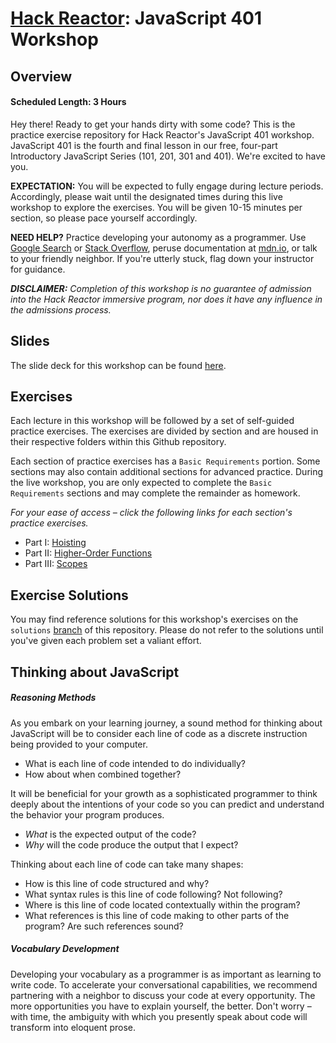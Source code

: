 # [Hack Reactor](http://www.hackreactor.com): JavaScript 401 Workshop

## Overview

#### Scheduled Length: 3 Hours

Hey there! Ready to get your hands dirty with some code? This is the practice exercise repository for Hack Reactor's JavaScript 401 workshop. JavaScript 401 is the fourth and final lesson in our free, four-part Introductory JavaScript Series (101, 201, 301 and 401). We're excited to have you.

**EXPECTATION:** You will be expected to fully engage during lecture periods. Accordingly, please wait until the designated times during this live workshop to explore the exercises. You will be given 10-15 minutes per section, so please pace yourself accordingly.

**NEED HELP?** Practice developing your autonomy as a programmer. Use [Google Search](https://www.google.com) or [Stack Overflow](https://www.stackoverflow.com), peruse documentation at [mdn.io](https://www.mdn.io), or talk to your friendly neighbor. If you're utterly stuck, flag down your instructor for guidance.

**_DISCLAIMER:_** _Completion of this workshop is no guarantee of admission into the Hack Reactor immersive program, nor does it have any influence in the admissions process._

## Slides

The slide deck for this workshop can be found [here](https://docs.google.com/presentation/d/e/2PACX-1vS646Yid_kkRxm5kLCzl-TQ2wfl7aplNjABMGHj2LcOyAOTmtE1gW_kprb7XGz3zS-6P0izrXOKqKEU/pub?start=false&loop=false&delayms=3000).

## Exercises

Each lecture in this workshop will be followed by a set of self-guided practice exercises. The exercises are divided by section and are housed in their respective folders within this Github repository.

Each section of practice exercises has a `Basic Requirements` portion. Some sections may also contain additional sections for advanced practice. During the live workshop, you are only expected to complete the `Basic Requirements` sections and may complete the remainder as homework.

_For your ease of access – click the following links for each section's practice exercises._

- Part I: [Hoisting](./1-hoisting)
- Part II: [Higher-Order Functions](./2-higher-order-functions)
- Part III: [Scopes](./3-scopes)

## Exercise Solutions

You may find reference solutions for this workshop's exercises on the `solutions` [branch](https://github.com/hackreactor/javascript_401/tree/solutions/) of this repository. Please do not refer to the solutions until you've given each problem set a valiant effort.

## Thinking about JavaScript

##### Reasoning Methods

As you embark on your learning journey, a sound method for thinking about JavaScript will be to consider each line of code as a discrete instruction being provided to your computer.

- What is each line of code intended to do individually?
- How about when combined together?

It will be beneficial for your growth as a sophisticated programmer to think deeply about the intentions of your code so you can predict and understand the behavior your program produces.

- _What_ is the expected output of the code?
- _Why_ will the code produce the output that I expect?

Thinking about each line of code can take many shapes:
- How is this line of code structured and why?
- What syntax rules is this line of code following? Not following?
- Where is this line of code located contextually within the program?
- What references is this line of code making to other parts of the program? Are such references sound?

##### Vocabulary Development

Developing your vocabulary as a programmer is as important as learning to write code. To accelerate your conversational capabilities, we recommend partnering with a neighbor to discuss your code at every opportunity. The more opportunities you have to explain yourself, the better. Don't worry – with time, the ambiguity with which you presently speak about code will  transform into eloquent prose.
